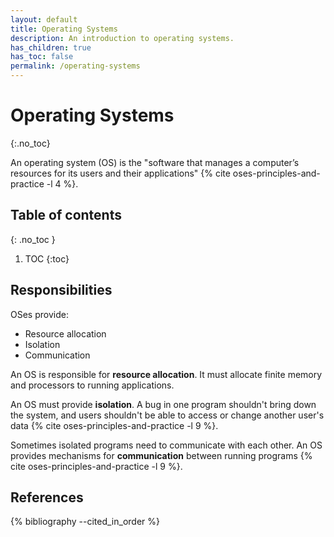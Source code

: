 ```yaml
---
layout: default
title: Operating Systems
description: An introduction to operating systems.
has_children: true
has_toc: false
permalink: /operating-systems
---
```



<!-- prettier-ignore-start -->

# Operating Systems
{:.no_toc}

An operating system (OS) is the "software that manages a computer’s resources for its users and their applications" {% cite oses-principles-and-practice -l 4 %}.

## Table of contents
{: .no_toc }

1. TOC
{:toc}

<!-- prettier-ignore-end -->

## Responsibilities

OSes provide:

* Resource allocation
* Isolation
* Communication

An OS is responsible for **resource allocation**. It must allocate finite memory and processors to running applications.

An OS must provide **isolation**. A bug in one program shouldn't bring down the system, and users shouldn't be able to access or change another user's data {% cite oses-principles-and-practice -l 9 %}.

Sometimes isolated programs need to communicate with each other. An OS provides mechanisms for **communication** between running programs {% cite oses-principles-and-practice -l 9 %}.

## References

{% bibliography --cited_in_order %}
